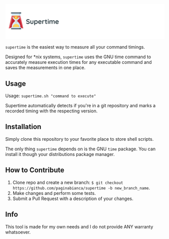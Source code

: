 ![supertime logo](img/supertime-logo-left.png)

`supertime` is the easiest way to measure all your command timings.

Designed for \*nix systems, `supertime` uses the GNU time command to accurately
measure execution times for any executable command and saves the measurements
in one place.

## **Usage**

Usage: `supertime.sh "command to execute"`

Supertime automatically detects if you're in a git repository and marks a
recorded timing with the respecting version.

## **Installation**

Simply clone this repository to your favorite place to store shell scripts.

The only thing `supertime` depends on is the GNU `time` package. You can install
it though your distributions package manager.

## **How to Contribute**

1. Clone repo and create a new branch: `$ git checkout https://github.com/paginabianca/supertime -b new_branch_name`.
2. Make changes and perform some tests.
3. Submit a Pull Request with a description of your changes.

## Info

This tool is made for my own needs and I do not provide ANY warranty whatsoever.
